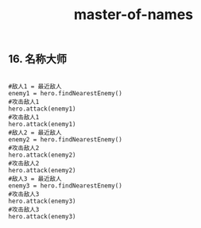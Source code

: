 ﻿---
layout: default
title: master-of-names
---
## 16. 名称大师
```

#敌人1 = 最近敌人
enemy1 = hero.findNearestEnemy()
#攻击敌人1
hero.attack(enemy1)
#攻击敌人1
hero.attack(enemy1)
#敌人2 = 最近敌人
enemy2 = hero.findNearestEnemy()
#攻击敌人2
hero.attack(enemy2)
#攻击敌人2
hero.attack(enemy2)
#敌人3 = 最近敌人
enemy3 = hero.findNearestEnemy()
#攻击敌人3
hero.attack(enemy3)
#攻击敌人3
hero.attack(enemy3)

```
